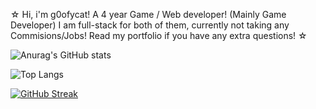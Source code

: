 ☆ Hi, i'm g0ofycat! A 4 year Game / Web developer! (Mainly Game Developer) I am full-stack for both of them, currently not taking any Commisions/Jobs! Read my portfolio if you have any extra questions! ☆ 

![Anurag's GitHub stats](https://github-readme-stats.vercel.app/api?username=g0ofycat&show_icons=true&theme=dracula)

![Top Langs](https://github-readme-stats.vercel.app/api/top-langs/?username=g0ofycat&hide_progress=false&theme=dracula)

[![GitHub Streak](https://github-readme-streak-stats.herokuapp.com?user=g0ofycat&theme=midnight-purple)](https://git.io/streak-stats)
